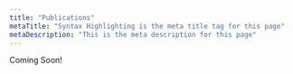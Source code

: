 ```yaml
---
title: "Publications"
metaTitle: "Syntax Highlighting is the meta title tag for this page"
metaDescription: "This is the meta description for this page"
---
```


Coming Soon!
